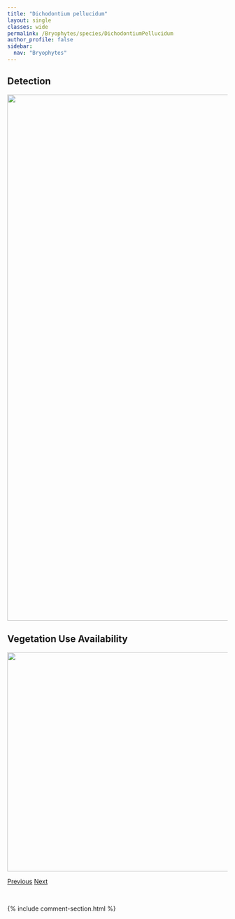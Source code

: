 ```yaml
---
title: "Dichodontium pellucidum"
layout: single
classes: wide
permalink: /Bryophytes/species/DichodontiumPellucidum
author_profile: false
sidebar:
  nav: "Bryophytes"
---
```


<h2>Detection</h2>

<a href="https://drive.google.com/uc?export=view&id=1_gDNxa8UG99nXQzbJjo6bfUtjrhGXfnu">
<img src="https://drive.google.com/uc?export=view&id=1_gDNxa8UG99nXQzbJjo6bfUtjrhGXfnu" height = "1200" width = "800">
</a>


<h2>Vegetation Use Availability</h2>

<a href="https://drive.google.com/uc?export=view&id=1JOpDTcLkchJv4dcxzgUkET9QU7_S6O4V">
<img src="https://drive.google.com/uc?export=view&id=1JOpDTcLkchJv4dcxzgUkET9QU7_S6O4V" height = "500" width = "1000">
</a>


<a href="/DevelopmentWebsite/Bryophytes/species/DichodontiumOlympicum" class="pagination--pager" title="Dichodontium olympicum">Previous</a> <a href="/DevelopmentWebsite/Bryophytes/species/DicranellaCerviculata" class="pagination--pager" title="Dicranella cerviculata">Next</a>

<p>&nbsp;</p>

{% include comment-section.html %}
